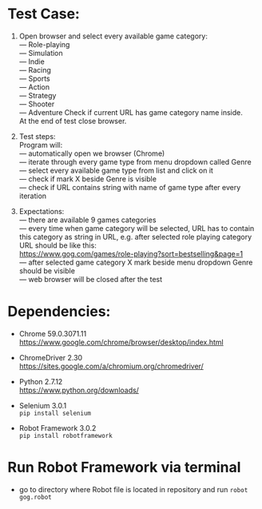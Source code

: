 # Test Case:

1. Open browser and select every available game category:  
— Role-playing  
— Simulation  
— Indie  
— Racing  
— Sports  
— Action  
— Strategy  
— Shooter  
— Adventure 
Check if current URL has game category name inside.    
At the end of test close browser.

2. Test steps:  
Program will:  
— automatically open we browser (Chrome)  
— iterate through every game type from menu dropdown called Genre — select every available game type from list and click on it  
— check if mark X beside Genre is visible  
— check if URL contains string with name of game type after every iteration  
3. Expectations:  
— there are available 9 games categories  
— every time when game category will be selected, URL has to contain this category as string in URL, e.g. after selected role playing category URL should be like this:  
https://www.gog.com/games/role-playing?sort=bestselling&page=1  
— after selected game category X mark beside menu dropdown Genre should be visible  
— web browser will be closed after the test 


# Dependencies:
- Chrome 59.0.3071.11    
https://www.google.com/chrome/browser/desktop/index.html

- ChromeDriver 2.30  
https://sites.google.com/a/chromium.org/chromedriver/

- Python 2.7.12    
https://www.python.org/downloads/

- Selenium 3.0.1   
<code>pip install selenium</code>  

- Robot Framework 3.0.2  
<code>pip install robotframework</code>  


# Run Robot Framework via terminal   
- go to directory where Robot file is located in repository and run <code>robot gog.robot</code>
